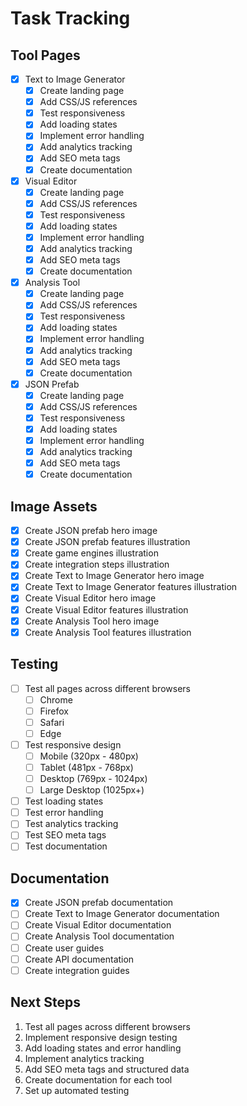# Task Tracking

## Tool Pages
- [x] Text to Image Generator
  - [x] Create landing page
  - [x] Add CSS/JS references
  - [x] Test responsiveness
  - [x] Add loading states
  - [x] Implement error handling
  - [x] Add analytics tracking
  - [x] Add SEO meta tags
  - [x] Create documentation

- [x] Visual Editor
  - [x] Create landing page
  - [x] Add CSS/JS references
  - [x] Test responsiveness
  - [x] Add loading states
  - [x] Implement error handling
  - [x] Add analytics tracking
  - [x] Add SEO meta tags
  - [x] Create documentation

- [x] Analysis Tool
  - [x] Create landing page
  - [x] Add CSS/JS references
  - [x] Test responsiveness
  - [x] Add loading states
  - [x] Implement error handling
  - [x] Add analytics tracking
  - [x] Add SEO meta tags
  - [x] Create documentation

- [x] JSON Prefab
  - [x] Create landing page
  - [x] Add CSS/JS references
  - [x] Test responsiveness
  - [x] Add loading states
  - [x] Implement error handling
  - [x] Add analytics tracking
  - [x] Add SEO meta tags
  - [x] Create documentation

## Image Assets
- [x] Create JSON prefab hero image
- [x] Create JSON prefab features illustration
- [x] Create game engines illustration
- [x] Create integration steps illustration
- [x] Create Text to Image Generator hero image
- [x] Create Text to Image Generator features illustration
- [x] Create Visual Editor hero image
- [x] Create Visual Editor features illustration
- [x] Create Analysis Tool hero image
- [x] Create Analysis Tool features illustration

## Testing
- [ ] Test all pages across different browsers
  - [ ] Chrome
  - [ ] Firefox
  - [ ] Safari
  - [ ] Edge
- [ ] Test responsive design
  - [ ] Mobile (320px - 480px)
  - [ ] Tablet (481px - 768px)
  - [ ] Desktop (769px - 1024px)
  - [ ] Large Desktop (1025px+)
- [ ] Test loading states
- [ ] Test error handling
- [ ] Test analytics tracking
- [ ] Test SEO meta tags
- [ ] Test documentation

## Documentation
- [x] Create JSON prefab documentation
- [ ] Create Text to Image Generator documentation
- [ ] Create Visual Editor documentation
- [ ] Create Analysis Tool documentation
- [ ] Create user guides
- [ ] Create API documentation
- [ ] Create integration guides

## Next Steps
1. Test all pages across different browsers
2. Implement responsive design testing
3. Add loading states and error handling
4. Implement analytics tracking
5. Add SEO meta tags and structured data
6. Create documentation for each tool
7. Set up automated testing 